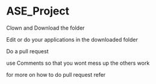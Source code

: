 # ASE_Project
<p>Clown and Download the folder</p>
<p>Edit  or do your applications in the downloaded folder</p>
<p>Do a pull request</p>
<p>use Comments so that you wont mess up the others work</p>
<p>for more on how to do pull request refer </p>

